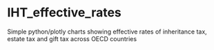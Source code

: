 # IHT_effective_rates
Simple python/plotly charts showing effective rates of inheritance tax, estate tax and gift tax across OECD countries
